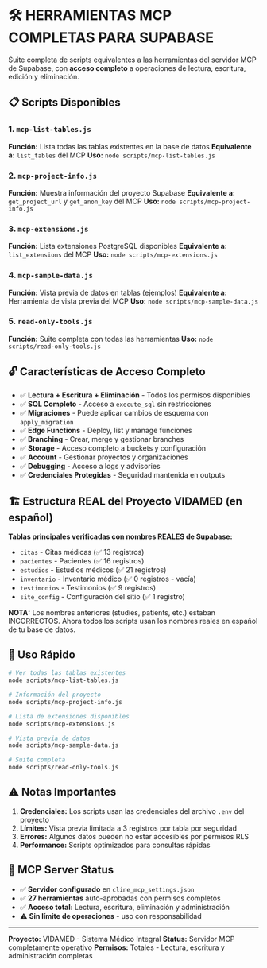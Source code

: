 # 🛠️ HERRAMIENTAS MCP COMPLETAS PARA SUPABASE

Suite completa de scripts equivalentes a las herramientas del servidor MCP de Supabase, con **acceso completo** a operaciones de lectura, escritura, edición y eliminación.

## 📋 Scripts Disponibles

### 1. `mcp-list-tables.js`
**Función:** Lista todas las tablas existentes en la base de datos
**Equivalente a:** `list_tables` del MCP
**Uso:** `node scripts/mcp-list-tables.js`

### 2. `mcp-project-info.js`
**Función:** Muestra información del proyecto Supabase
**Equivalente a:** `get_project_url` y `get_anon_key` del MCP
**Uso:** `node scripts/mcp-project-info.js`

### 3. `mcp-extensions.js`
**Función:** Lista extensiones PostgreSQL disponibles
**Equivalente a:** `list_extensions` del MCP
**Uso:** `node scripts/mcp-extensions.js`

### 4. `mcp-sample-data.js`
**Función:** Vista previa de datos en tablas (ejemplos)
**Equivalente a:** Herramienta de vista previa del MCP
**Uso:** `node scripts/mcp-sample-data.js`

### 5. `read-only-tools.js`
**Función:** Suite completa con todas las herramientas
**Uso:** `node scripts/read-only-tools.js`

## 🔓 Características de Acceso Completo

- ✅ **Lectura + Escritura + Eliminación** - Todos los permisos disponibles
- ✅ **SQL Completo** - Acceso a `execute_sql` sin restricciones
- ✅ **Migraciones** - Puede aplicar cambios de esquema con `apply_migration`
- ✅ **Edge Functions** - Deploy, list y manage funciones
- ✅ **Branching** - Crear, merge y gestionar branches
- ✅ **Storage** - Acceso completo a buckets y configuración
- ✅ **Account** - Gestionar proyectos y organizaciones
- ✅ **Debugging** - Acceso a logs y advisories
- ✅ **Credenciales Protegidas** - Seguridad mantenida en outputs

## 🏗️ Estructura REAL del Proyecto VIDAMED (en español)

**Tablas principales verificadas con nombres REALES de Supabase:**
- `citas` - Citas médicas (✅ 13 registros)
- `pacientes` - Pacientes (✅ 16 registros)
- `estudios` - Estudios médicos (✅ 21 registros)
- `inventario` - Inventario médico (✅ 0 registros - vacía)
- `testimonios` - Testimonios (✅ 9 registros)
- `site_config` - Configuración del sitio (✅ 1 registro)

**NOTA:** Los nombres anteriores (studies, patients, etc.) estaban INCORRECTOS.
Ahora todos los scripts usan los nombres reales en español de tu base de datos.

## 🚀 Uso Rápido

```bash
# Ver todas las tablas existentes
node scripts/mcp-list-tables.js

# Información del proyecto
node scripts/mcp-project-info.js

# Lista de extensiones disponibles
node scripts/mcp-extensions.js

# Vista previa de datos
node scripts/mcp-sample-data.js

# Suite completa
node scripts/read-only-tools.js
```

## ⚠️ Notas Importantes

1. **Credenciales:** Los scripts usan las credenciales del archivo `.env` del proyecto
2. **Límites:** Vista previa limitada a 3 registros por tabla por seguridad
3. **Errores:** Algunos datos pueden no estar accesibles por permisos RLS
4. **Performance:** Scripts optimizados para consultas rápidas

## 🔧 MCP Server Status

- ✅ **Servidor configurado** en `cline_mcp_settings.json`
- ✅ **27 herramientas** auto-aprobadas con permisos completos
- ✅ **Acceso total:** Lectura, escritura, eliminación y administración
- ⚠️ **Sin límite de operaciones** - uso con responsabilidad

---

**Proyecto:** VIDAMED - Sistema Médico Integral
**Status:** Servidor MCP completamente operativo
**Permisos:** Totales - Lectura, escritura y administración completas
